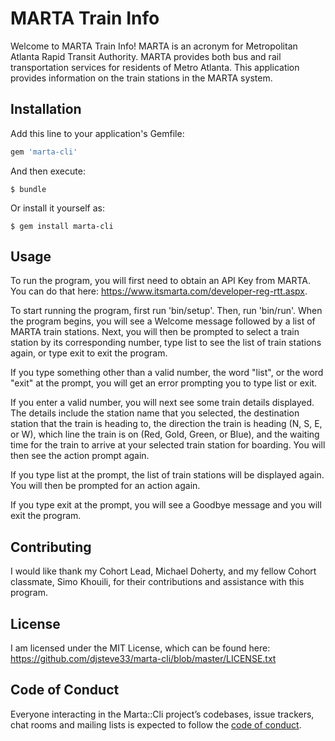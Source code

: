 # MARTA Train Info

Welcome to MARTA Train Info! MARTA is an acronym for Metropolitan Atlanta Rapid Transit Authority. MARTA provides both bus and rail transportation services for residents of Metro Atlanta. This application provides information on the train stations in the MARTA system.

## Installation

Add this line to your application's Gemfile:

```ruby
gem 'marta-cli'
```

And then execute:

    $ bundle

Or install it yourself as:

    $ gem install marta-cli

## Usage

To run the program, you will first need to obtain an API Key from MARTA. You can do that here: https://www.itsmarta.com/developer-reg-rtt.aspx. 

To start running the program, first run 'bin/setup'. Then, run 'bin/run'. When the program begins, you will see a Welcome message followed by a list of MARTA train stations. Next, you will then be prompted to select a train station by its corresponding number, type list to see the list of train stations again, or type exit to exit the program.

If you type something other than a valid number, the word "list", or the word "exit" at the prompt, you will get an error prompting you to type list or exit.

If you enter a valid number, you will next see some train details displayed. The details include the station name that you selected, the destination station that the train is heading to, the direction the train is heading (N, S, E, or W), which line the train is on (Red, Gold, Green, or Blue), and the waiting time for the train to arrive at your selected train station for boarding. You will then see the action prompt again.


If you type list at the prompt, the list of train stations will be displayed again. You will then be prompted for an action again.


If you type exit at the prompt, you will see a Goodbye message and you will exit the program.


## Contributing

I would like thank my Cohort Lead, Michael Doherty, and my fellow Cohort classmate, Simo Khouili, for their contributions and assistance with this program.

## License

I am licensed under the MIT License, which can be found here: https://github.com/djsteve33/marta-cli/blob/master/LICENSE.txt

## Code of Conduct

Everyone interacting in the Marta::Cli project’s codebases, issue trackers, chat rooms and mailing lists is expected to follow the [code of conduct](https://github.com/'droll-agent-4580'/marta-cli/blob/master/CODE_OF_CONDUCT.md).
